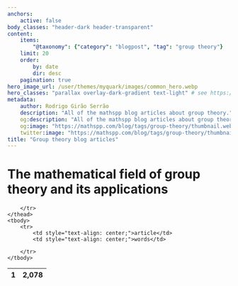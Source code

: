 ```yaml
---
anchors:
    active: false
body_classes: "header-dark header-transparent"
content:
    items:
        "@taxonomy": {"category": "blogpost", "tag": "group theory"}
    limit: 20
    order:
        by: date
        dir: desc
    pagination: true
hero_image_url: /user/themes/myquark/images/common_hero.webp
hero_classes: "parallax overlay-dark-gradient text-light" # see https://demo.getgrav.org/blog-skeleton/blog/hero-classes
metadata:
    author: Rodrigo Girão Serrão
    description: "All of the mathspp blog articles about group theory."
    og:description: "All of the mathspp blog articles about group theory."
    og:image: "https://mathspp.com/blog/tags/group-theory/thumbnail.webp"
    twitter:image: "https://mathspp.com/blog/tags/group-theory/thumbnail.webp"
title: "Group theory blog articles"
---
```



# The mathematical field of group theory and its applications


<table class="stats-table">
    <thead>
        <tr>
            <th style="text-align: center;">1</th>
            <th style="text-align: center;">2,078</th>
            
        </tr>
    </thead>
    <tbody>
        <tr>
            <td style="text-align: center;">article</td>
            <td style="text-align: center;">words</td>
            
        </tr>
    </tbody>
</table>